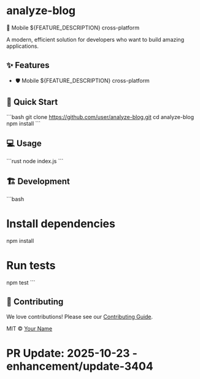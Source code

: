 # analyze-blog

🚀 Mobile ${FEATURE_DESCRIPTION} cross-platform

A modern, efficient solution for developers who want to build amazing applications.

## ✨ Features

- 🛡️ Mobile ${FEATURE_DESCRIPTION} cross-platform

## 🚀 Quick Start

\`\`\`bash
git clone https://github.com/user/analyze-blog.git
cd analyze-blog
npm install
\`\`\`

## 💻 Usage

\`\`\`rust
node index.js
\`\`\`

## 🏗️ Development

\`\`\`bash
# Install dependencies
npm install

# Run tests
npm test
\`\`\`

## 🤝 Contributing

We love contributions! Please see our [Contributing Guide](CONTRIBUTING.md).

MIT © [Your Name](https://github.com/user)

# PR Update: 2025-10-23 - enhancement/update-3404
